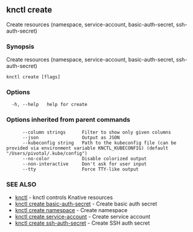 ## knctl create

Create resources (namespace, service-account, basic-auth-secret, ssh-auth-secret)

### Synopsis

Create resources (namespace, service-account, basic-auth-secret, ssh-auth-secret)

```
knctl create [flags]
```

### Options

```
  -h, --help   help for create
```

### Options inherited from parent commands

```
      --column strings      Filter to show only given columns
      --json                Output as JSON
      --kubeconfig string   Path to the kubeconfig file (can be provided via environment variable KNCTL_KUBECONFIG) (default "/Users/pivotal/.kube/config")
      --no-color            Disable colorized output
      --non-interactive     Don't ask for user input
      --tty                 Force TTY-like output
```

### SEE ALSO

* [knctl](knctl.md)	 - knctl controls Knative resources
* [knctl create basic-auth-secret](knctl_create_basic-auth-secret.md)	 - Create basic auth secret
* [knctl create namespace](knctl_create_namespace.md)	 - Create namespace
* [knctl create service-account](knctl_create_service-account.md)	 - Create service account
* [knctl create ssh-auth-secret](knctl_create_ssh-auth-secret.md)	 - Create SSH auth secret

